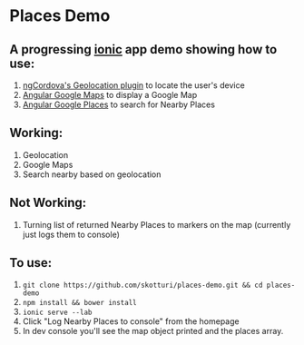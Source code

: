 Places Demo
==============

## A progressing [ionic](www.ionicframework.com) app demo showing how to use:

1. [ngCordova's Geolocation plugin](http://ngcordova.com/docs/plugins/geolocation/) to locate the user's device
2. [Angular Google Maps](http://angular-ui.github.io/angular-google-maps/#!/) to display a Google Map
3. [Angular Google Places]() to search for Nearby Places

## Working: 
1. Geolocation
2. Google Maps
3. Search nearby based on geolocation

## Not Working:
1. Turning list of returned Nearby Places to markers on the map (currently just logs them to console)


## To use:

1. `git clone https://github.com/skotturi/places-demo.git && cd places-demo`
2. `npm install && bower install`
3. `ionic serve --lab` 
4. Click "Log Nearby Places to console" from the homepage
5. In dev console you'll see the map object printed and the places array. 
